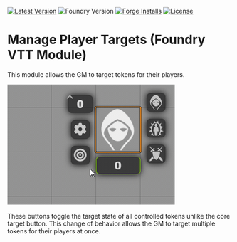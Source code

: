[![Latest Version](https://img.shields.io/github/v/release/dev7355608/manage-player-targets?display_name=tag&sort=semver&label=Latest%20Version)](https://github.com/dev7355608/manage-player-targets/releases/latest)
![Foundry Version](https://img.shields.io/endpoint?url=https%3A%2F%2Ffoundryshields.com%2Fversion%3Fstyle%3Dflat%26url%3Dhttps%3A%2F%2Fgithub.com%2Fdev7355608%2Fmanage-player-targets%2Freleases%2Flatest%2Fdownload%2Fmodule.json)
[![Forge Installs](https://img.shields.io/badge/dynamic/json?label=Forge%20Installs&query=package.installs&suffix=%25&url=https%3A%2F%2Fforge-vtt.com%2Fapi%2Fbazaar%2Fpackage%2Fmanage-player-targets&colorB=blueviolet)](https://forge-vtt.com/bazaar#package=manage-player-targets)
[![License](https://img.shields.io/github/license/dev7355608/manage-player-targets?label=License)](LICENSE)

# Manage Player Targets (Foundry VTT Module)

This module allows the GM to target tokens for their players.

![demo](demo.gif)

These buttons toggle the target state of all controlled tokens unlike the core target button. This change of behavior allows the GM to target multiple tokens for their players at once.
